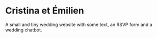 # Cristina et Émilien

A small and tiny wedding website with some text, an RSVP form and a wedding chatbot.
